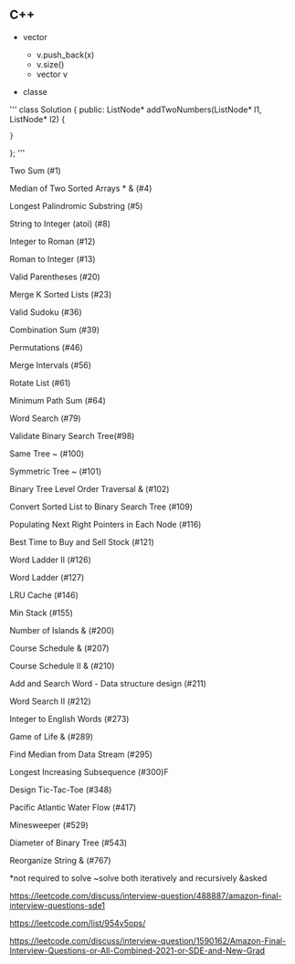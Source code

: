 ## C++

- vector
    - v.push_back(x)
    - v.size()
    - vector<int> v
 
- classe

'''
class Solution {
public:
    ListNode* addTwoNumbers(ListNode* l1, ListNode* l2) {
        
    }
};
'''

Two Sum (#1)

Median of Two Sorted Arrays * & (#4)

Longest Palindromic Substring (#5)

String to Integer (atoi) (#8)

Integer to Roman (#12)

Roman to Integer (#13)

Valid Parentheses (#20)

Merge K Sorted Lists (#23)

Valid Sudoku (#36)

Combination Sum (#39)

Permutations (#46)

Merge Intervals (#56)

Rotate List (#61)

Minimum Path Sum (#64)

Word Search (#79)

Validate Binary Search Tree(#98)

Same Tree ~ (#100)

Symmetric Tree ~ (#101)

Binary Tree Level Order Traversal & (#102)

Convert Sorted List to Binary Search Tree (#109)

Populating Next Right Pointers in Each Node (#116)

Best Time to Buy and Sell Stock (#121)

Word Ladder II (#126)

Word Ladder (#127)

LRU Cache (#146)

Min Stack (#155)

Number of Islands & (#200)

Course Schedule & (#207)

Course Schedule II & (#210)

Add and Search Word - Data structure design (#211)

Word Search II (#212)

Integer to English Words (#273)

Game of Life & (#289)

Find Median from Data Stream (#295)

Longest Increasing Subsequence (#300)F

Design Tic-Tac-Toe (#348)

Pacific Atlantic Water Flow (#417)

Minesweeper (#529)

Diameter of Binary Tree (#543)

Reorganize String & (#767)

*not required to solve
~solve both iteratively and recursively
&asked

https://leetcode.com/discuss/interview-question/488887/amazon-final-interview-questions-sde1

https://leetcode.com/list/954v5ops/

https://leetcode.com/discuss/interview-question/1590162/Amazon-Final-Interview-Questions-or-All-Combined-2021-or-SDE-and-New-Grad
